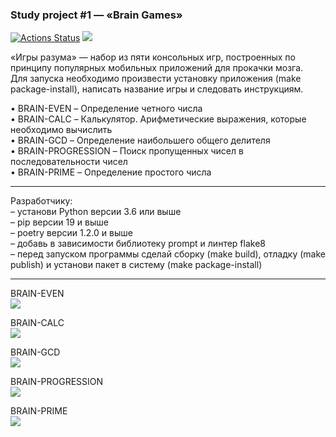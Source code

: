 ### Study project #1 — «Brain Games»
[![Actions Status](https://github.com/Boison88/python-project-49/workflows/hexlet-check/badge.svg)](https://github.com/Boison88/python-project-49/actions)
<a href="https://codeclimate.com/github/Boison88/python-project-49/maintainability"><img src="https://api.codeclimate.com/v1/badges/f991ad98e5296b448aef/maintainability" /></a>

«Игры разума» — набор из пяти консольных игр, построенных по принципу популярных мобильных приложений для прокачки мозга.  
Для запуска необходимо произвести установку приложения (make package-install), написать название игры и следовать инструкциям.

• BRAIN-EVEN – Определение четного числа  
• BRAIN-CALC – Калькулятор. Арифметические выражения, которые необходимо вычислить  
• BRAIN-GCD – Определение наибольшего общего делителя  
• BRAIN-PROGRESSION – Поиск пропущенных чисел в последовательности чисел  
• BRAIN-PRIME – Определение простого числа
_____
Разработчику:  
– установи Python версии 3.6 или выше  
– pip версии 19 и выше  
– poetry версии 1.2.0 и выше  
– добавь в зависимости библиотеку prompt и линтер flake8  
– перед запуском программы сделай сборку (make build), отладку (make publish) и установи пакет в систему (make package-install)
_____

BRAIN-EVEN  
<a href="https://asciinema.org/a/538165" target="_blank"><img src="https://asciinema.org/a/538165.svg" /></a>


BRAIN-CALC  
<a href="https://asciinema.org/a/538167" target="_blank"><img src="https://asciinema.org/a/538167.svg" /></a>


BRAIN-GCD  
<a href="https://asciinema.org/a/538168" target="_blank"><img src="https://asciinema.org/a/538168.svg" /></a>


BRAIN-PROGRESSION  
<a href="https://asciinema.org/a/538175" target="_blank"><img src="https://asciinema.org/a/538175.svg" /></a>


BRAIN-PRIME  
<a href="https://asciinema.org/a/538179" target="_blank"><img src="https://asciinema.org/a/538179.svg" /></a>

